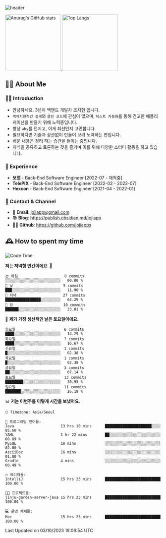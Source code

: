 ![header](https://capsule-render.vercel.app/api?type=transparent&fontColor=6b32af&height=200&text=Back-End%20Developer&fontSize=60)

<a href="#">
  <img height="180px" src="https://github-readme-stats.vercel.app/api?username=jojiapps&show_icons=true&theme=midnight-purple&locale=kr" alt="Anurag's GitHub stats"/>
</a>

<a href="#">
  <img height="180px" src="https://github-readme-stats.vercel.app/api/top-langs/?username=jojiapps&theme=midnight-purple&layout=compact&locale=kr" alt="Top Langs"/>
</a>

## 💁‍♂️ About Me

### 🙇‍♂️ Introduction

- 안녕하세요. 3년차 백엔드 개발자 조지헌 입니다.
- `객체지향적인 설계`와 `클린 코드`에 관심이 많으며, `테스트 자동화`를 통해 견고한 애플리케이션을 만들기 위해 노력중입니다.
- 항상 `why`를 던지고, 이게 최선인지 고민합니다.
- 필요하다면 기술과 상관없이 만들어 보려 노력하는 편입니다.
- 배운 내용은 정리 하는 습관을 들이는 중입니다.
- 지식을 공유하고 토론하는 것을 즐기며 이를 위해 다양한 스터디 활동을 하고 있습니다.

### 💼 Experience

- **보맵** - Back-End Software Engineer [2022-07 - 재직중]
- **TelePIX** - Back-End Software Engineer [2022-02 - 2022-07]
- **Hexcon** - Back-End Software Engineer [2021-04 - 2022-01]

### 🤝 Contact & Channel

- 📧 **Email**: jojiapp@gmail.com
- 📚 **Blog**: https://publish.obsidian.md/jojiapp
- 👨‍💻 **Github**: https://github.com/jojiapps

## 🕰 How to spent my time
<!--START_SECTION:waka-->
![Code Time](http://img.shields.io/badge/Code%20Time-576%20hrs%2025%20mins-blue)

**저는 저녁형 인간이에요. 🦉** 

```text
🌞 아침                     0 commits           ░░░░░░░░░░░░░░░░░░░░░░░░░   00.00 % 
🌆 낮　                     5 commits           ███░░░░░░░░░░░░░░░░░░░░░░   11.90 % 
🌃 저녁                     27 commits          ████████████████░░░░░░░░░   64.29 % 
🌙 밤　                     10 commits          ██████░░░░░░░░░░░░░░░░░░░   23.81 % 
```
📅 **제가 가장 생산적인 날은 토요일이에요.** 

```text
월요일                      6 commits           ████░░░░░░░░░░░░░░░░░░░░░   14.29 % 
화요일                      7 commits           ████░░░░░░░░░░░░░░░░░░░░░   16.67 % 
수요일                      1 commits           █░░░░░░░░░░░░░░░░░░░░░░░░   02.38 % 
목요일                      1 commits           █░░░░░░░░░░░░░░░░░░░░░░░░   02.38 % 
금요일                      3 commits           ██░░░░░░░░░░░░░░░░░░░░░░░   07.14 % 
토요일                      13 commits          ████████░░░░░░░░░░░░░░░░░   30.95 % 
일요일                      11 commits          ███████░░░░░░░░░░░░░░░░░░   26.19 % 
```


📊 **저는 이번주를 이렇게 시간을 보냈어요.** 

```text
🕑︎ Timezone: Asia/Seoul

💬 프로그래밍 언어들: 
Java                     13 hrs 10 mins      █████████████████████░░░░   85.60 % 
YAML                     1 hr 22 mins        ██░░░░░░░░░░░░░░░░░░░░░░░   08.89 % 
MySQL                    18 mins             ░░░░░░░░░░░░░░░░░░░░░░░░░   02.00 % 
AsciiDoc                 16 mins             ░░░░░░░░░░░░░░░░░░░░░░░░░   01.80 % 
Gradle                   4 mins              ░░░░░░░░░░░░░░░░░░░░░░░░░   00.49 % 

🔥 에디터들: 
IntelliJ                 15 hrs 23 mins      █████████████████████████   100.00 % 

🐱‍💻 프로젝트들: 
jinju-garden-server-java 15 hrs 23 mins      █████████████████████████   100.00 % 

💻 운영 체제들: 
Mac                      15 hrs 23 mins      █████████████████████████   100.00 % 
```


 Last Updated on 03/10/2023 19:06:54 UTC
<!--END_SECTION:waka-->
